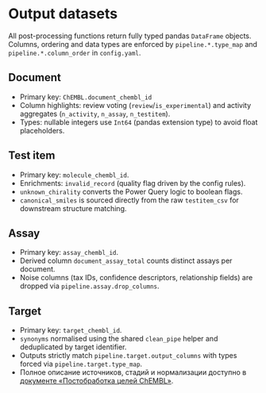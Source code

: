 # Output datasets

All post-processing functions return fully typed pandas ``DataFrame`` objects.
Columns, ordering and data types are enforced by ``pipeline.*.type_map`` and
``pipeline.*.column_order`` in ``config.yaml``.

## Document

* Primary key: ``ChEMBL.document_chembl_id``
* Column highlights: review voting (``review``/``is_experimental``) and activity
  aggregates (``n_activity``, ``n_assay``, ``n_testitem``).
* Types: nullable integers use ``Int64`` (pandas extension type) to avoid float
  placeholders.

## Test item

* Primary key: ``molecule_chembl_id``.
* Enrichments: ``invalid_record`` (quality flag driven by the config rules).
* ``unknown_chirality`` converts the Power Query logic to boolean flags.
* ``canonical_smiles`` is sourced directly from the raw ``testitem_csv`` for
  downstream structure matching.

## Assay

* Primary key: ``assay_chembl_id``.
* Derived column ``document_assay_total`` counts distinct assays per document.
* Noise columns (tax IDs, confidence descriptors, relationship fields) are
  dropped via ``pipeline.assay.drop_columns``.

## Target

* Primary key: ``target_chembl_id``.
* ``synonyms`` normalised using the shared ``clean_pipe`` helper and deduplicated
  by target identifier.
* Outputs strictly match ``pipeline.target.output_columns`` with types forced via
  ``pipeline.target.type_map``.
* Полное описание источников, стадий и нормализации доступно в
  [документе «Постобработка целей ChEMBL»](./TARGET_PIPELINE_RU.md).
